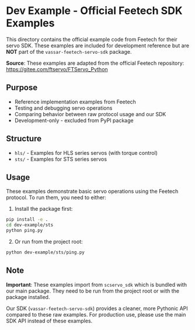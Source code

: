 # Dev Example - Official Feetech SDK Examples

This directory contains the official example code from Feetech for their servo SDK. These examples are included for development reference but are **NOT** part of the `vassar-feetech-servo-sdk` package.

**Source**: These examples are adapted from the official Feetech repository: https://gitee.com/ftservo/FTServo_Python

## Purpose

- Reference implementation examples from Feetech
- Testing and debugging servo operations
- Comparing behavior between raw protocol usage and our SDK
- Development-only - excluded from PyPI package

## Structure

- `hls/` - Examples for HLS series servos (with torque control)
- `sts/` - Examples for STS series servos

## Usage

These examples demonstrate basic servo operations using the Feetech protocol. To run them, you need to either:

1. Install the package first:
```bash
pip install -e .
cd dev-example/sts
python ping.py
```

2. Or run from the project root:
```bash
python dev-example/sts/ping.py
```

## Note

**Important**: These examples import from `scservo_sdk` which is bundled with our main package. They need to be run from the project root or with the package installed.

Our SDK (`vassar-feetech-servo-sdk`) provides a cleaner, more Pythonic API compared to these raw examples. For production use, please use the main SDK API instead of these examples.